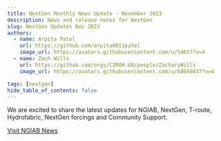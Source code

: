 ```yaml
---
title: NextGen Monthly News Update - November 2023
description: News and release notes for NextGen
slug: NextGen Updates Nov 2023
authors:
  - name: Arpita Patel
    url: https://github.com/arpita0911patel
    image_url: https://avatars.githubusercontent.com/u/54657?v=4
  - name: Zach Wills
    url: https://github.com/orgs/CIROH-UA/people/ZacharyWills
    image_url: https://avatars.githubusercontent.com/u/60660437?v=4

tags: [nextgen]
hide_table_of_contents: false
---
```


We are excited to share the latest updates for NGIAB, NextGen, T-route, Hydrofabric, NextGen forcings and Community Support.

[Visit NGIAB News](/docs/products/tools/nextgeninaboxDocker/news)
